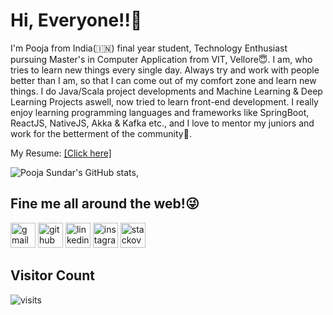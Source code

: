 # Hi, Everyone!!👋

I'm Pooja from India(:india:) final year student, Technology Enthusiast pursuing Master's in Computer Application from VIT, Vellore:innocent:. I am, who tries to learn new things every single day. Always try and work with people better than I am, so that I can come out of my comfort zone and learn new things. I do Java/Scala project developments and Machine Learning & Deep Learning Projects aswell, now tried to learn front-end development. I really enjoy learning programming languages and frameworks like SpringBoot, ReactJS, NativeJS, Akka & Kafka etc., and I love to mentor my juniors and work for the betterment of the community:hugs:.

My Resume: [[Click here]](https://drive.google.com/file/d/1PGGcu7OocR0gpK-IWH_tBKNGLeLVOzbx/view?usp=drive_link)

![Pooja Sundar's GitHub stats,](https://github-readme-stats.vercel.app/api?username=poojasundar15&show_icons=true&theme=jolly)


## Fine me all around the web!:stuck_out_tongue_winking_eye:

[<img src='https://cdn.jsdelivr.net/npm/simple-icons@3.0.1/icons/gmail.svg' alt='gmail' height='40'>](poojasundar519@gmail.com) [<img src='https://cdn.jsdelivr.net/npm/simple-icons@3.0.1/icons/github.svg' alt='github' height='40'>](https://github.com/https://github.com/poojasundar15)  [<img src='https://cdn.jsdelivr.net/npm/simple-icons@3.0.1/icons/linkedin.svg' alt='linkedin' height='40'>](https://www.linkedin.com/in/https://www.linkedin.com/in/pooja-sundar-676023215/)  [<img src='https://cdn.jsdelivr.net/npm/simple-icons@3.0.1/icons/instagram.svg' alt='instagram' height='40'>](https://www.instagram.com/https://instagram.com/_poojasundar_?igshid=MzRlODBiNWFlZA==/)  [<img src='https://cdn.jsdelivr.net/npm/simple-icons@3.0.1/icons/stackoverflow.svg' alt='stackoverflow' height='40'>](https://stackoverflow.com/users/https://stackoverflow.com/users/17790776/pooja-sundar)  

## Visitor Count
<img src="https://visit-counter.vercel.app/counter.png?page=https%3A%2F%2Fgithub.com%2Fpoojasundar15&s=30&c=9905a3&bg=00000000&no=5&ff=alien&tb=&ta=" alt="visits">

